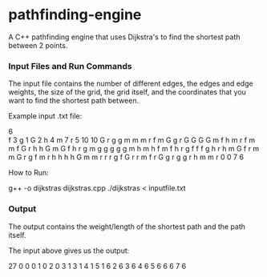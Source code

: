 # pathfinding-engine

A C++ pathfinding engine that uses Dijkstra's to find the shortest path between 2 points. 

### Input Files and Run Commands
The input file contains the number of different edges, the edges and edge weights, the size of the grid, the grid itself, and the coordinates that you want to find the shortest path between.

Example input .txt file:

6 <br />
f 3
g 1
G 2
h 4
m 7
r 5
10 10
G r g g m m m r f m
G g r G G G G m f h
m r f m m f G r h h
G m G f h r g m g g
g g g m h m h f m f
h r g f f f g h r h
m G f r m m G r g f
m r h h h h G m m r
r r g f G r r m f r
G g r g g r h m m r
0 0
7 6


How to Run:

  g++ -o dijkstras dijkstras.cpp
  ./dijkstras < inputfile.txt

### Output

The output contains the weight/length of the shortest path and the path itself.

The input above gives us the output: 

27
0 0
0 1
0 2
0 3
1 3
1 4
1 5
1 6
2 6
3 6
4 6
5 6
6 6
7 6
